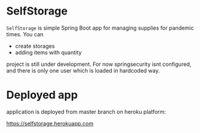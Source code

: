 # SelfStorage
`SelfStorage` is simple Spring Boot app for managing supplies for pandemic times. You can
* create storages
* adding items with quantity

project is still under development. For now springsecurity isnt configured, and there is only one user which is loaded in hardcoded way.

# Deployed app
application is deployed from master branch on heroku platform:

https://selfstorage.herokuapp.com
